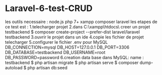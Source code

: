 # Laravel-6-test-CRUD

les outils necessaire :
node.js
php 7+
xampp
composer
laravel
les etapes de ce test est :
1.telecharger projet
2.dans C:\xampp\htdocs\ creer un projet testbackend
$ composer create-project --prefer-dist laravel/laravel testbackend
3.ouvrir le projet dans un ide
4.copie les fichier de projet telecharger
5.configurer le fichier .env
pour MySQL
DB_CONNECTION=mysql
DB_HOST=127.0.0.1
DB_PORT=3306
DB_DATABASE=testbackend
DB_USERNAME=root
DB_PASSWORD=password
6.creation data base dans MySQL:
name : testbackend
$ php artisan migrate
$ php artisan serve
$ composer dump-autoload
$ php artisan db:seed
